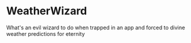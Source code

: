 # WeatherWizard
What's an evil wizard to do when trapped in an app and forced to divine weather predictions for eternity 
